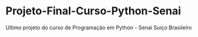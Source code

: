 # Projeto-Final-Curso-Python-Senai
Ultimo projeto do curso de Programação em Python - Senai Suiço Brasileiro
